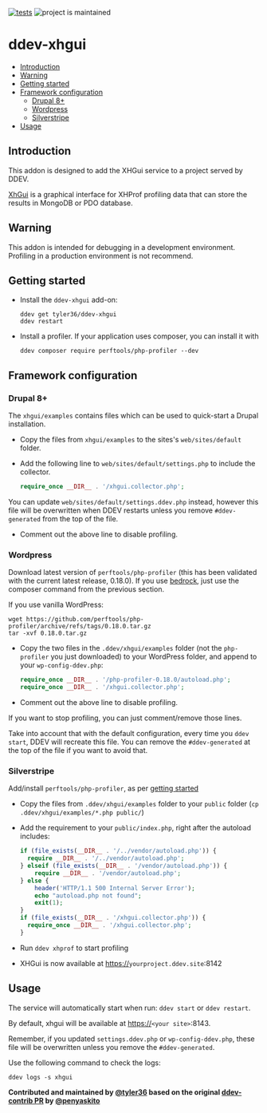 [![tests](https://github.com/ddev/ddev-addon-template/actions/workflows/tests.yml/badge.svg)](https://github.com/ddev/ddev-addon-template/actions/workflows/tests.yml) ![project is maintained](https://img.shields.io/maintenance/yes/2024.svg)

# ddev-xhgui <!-- omit in toc -->

- [Introduction](#introduction)
- [Warning](#warning)
- [Getting started](#getting-started)
- [Framework configuration](#framework-configuration)
   - [Drupal 8+](#drupal-8)
   - [Wordpress](#wordpress)
   - [Silverstripe](#silverstripe)
- [Usage](#usage)

## Introduction

This addon is designed to add the XHGui service to a project served by DDEV.

[XhGui](https://github.com/perftools/xhgui) is a graphical interface for XHProf profiling data that can store the results in MongoDB or PDO database.

## Warning

This addon is intended for debugging in a development environment.
Profiling in a production environment is not recommend.

## Getting started

- Install the `ddev-xhgui` add-on:

  ```shell
  ddev get tyler36/ddev-xhgui
  ddev restart
  ```

- Install a profiler. If your application uses composer, you can install it with

   ```shell
   ddev composer require perftools/php-profiler --dev
   ```

## Framework configuration

### Drupal 8+

The `xhgui/examples` contains files which can be used to quick-start a Drupal installation.

- Copy the files from `xhgui/examples` to the sites's `web/sites/default` folder.

- Add the following line to `web/sites/default/settings.php` to include the collector.

   ```php
   require_once __DIR__ . '/xhgui.collector.php';
   ```

You can update `web/sites/default/settings.ddev.php` instead, however this file will be overwritten when DDEV restarts unless you remove `#ddev-generated` from the top of the file.

- Comment out the above line to disable profiling.

### Wordpress

Download latest version of `perftools/php-profiler` (this has been validated with the current latest release, 0.18.0).
If you use [bedrock](https://roots.io/bedrock/), just use the composer command from the previous section.

If you use vanilla WordPress:

   ```shell
   wget https://github.com/perftools/php-profiler/archive/refs/tags/0.18.0.tar.gz
   tar -xvf 0.18.0.tar.gz
   ```

- Copy the two files in the `.ddev/xhgui/examples` folder (not the `php-profiler` you just downloaded) to your WordPress folder, and append to your `wp-config-ddev.php`:

   ```php
   require_once __DIR__ . '/php-profiler-0.18.0/autoload.php';
   require_once __DIR__ . '/xhgui.collector.php';
   ```

- Comment out the above line to disable profiling.

If you want to stop profiling, you can just comment/remove those lines.

Take into account that with the default configuration, every time you `ddev start`, DDEV will recreate this file. You can remove the `#ddev-generated` at the top of the file if you want to avoid that.

### Silverstripe

Add/install `perftools/php-profiler`, as per [getting started](#getting-started)

- Copy the files from `.ddev/xhgui/examples` folder to your `public` folder (`cp .ddev/xhgui/examples/*.php public/`)
- Add the requirement to your `public/index.php`, right after the autoload includes:

  ```php
  if (file_exists(__DIR__ . '/../vendor/autoload.php')) {
    require __DIR__ . '/../vendor/autoload.php';
  } elseif (file_exists(__DIR__ . '/vendor/autoload.php')) {
      require __DIR__ . '/vendor/autoload.php';
  } else {
      header('HTTP/1.1 500 Internal Server Error');
      echo "autoload.php not found";
      exit(1);
  }
  if (file_exists(__DIR__ . '/xhgui.collector.php')) {
    require_once __DIR__ . '/xhgui.collector.php';
  }
  ```

- Run `ddev xhprof` to start profiling
- XHGui is now available at <https://>`yourproject.ddev.site`:8142

## Usage

The service will automatically start when run: `ddev start` or `ddev restart`.

By default, xhgui will be available at  <https://>`<your site>`:8143.

Remember, if you updated `settings.ddev.php` or `wp-config-ddev.php`, these file will be overwritten unless you remove the `#ddev-generated`.

Use the following command to check the logs:

   ```shell
   ddev logs -s xhgui
   ```

**Contributed and maintained by [@tyler36](https://github.com/tyler36) based on the original [ddev-contrib PR](https://github.com/ddev/ddev-contrib/pull/128) by [@penyaskito](https://github.com/penyaskito)**

